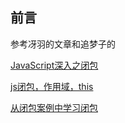 ## 前言
参考冴羽的文章和追梦子的

[JavaScript深入之闭包 ](https://github.com/mqyqingfeng/Blog/issues/9)

[js闭包，作用域，this](https://www.cnblogs.com/pssp/p/5781090.html)

[从闭包案例中学习闭包](https://www.cnblogs.com/pssp/p/5224509.html)
